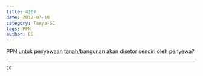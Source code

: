 ```yaml
---
title: 4167
date: 2017-07-10
category: Tanya-SC
tags: PPN
author: EG
---
```


PPN untuk penyewaan tanah/bangunan akan disetor sendiri oleh penyewa?

---



`EG`
